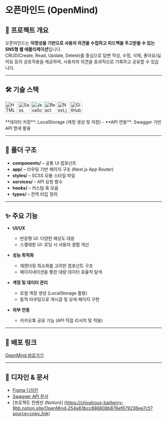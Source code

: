 # 오픈마인드 (OpenMind)

## 📌 프로젝트 개요
오픈마인드는 **익명성을 기반으로 사용자 의견을 수집하고 피드백을 주고받을 수 있는 SNS형 웹 애플리케이션**입니다.  
CRUD(Create, Read, Update, Delete)를 중심으로 답변 작성, 수정, 삭제, 좋아요/싫어요 등의 상호작용을 제공하며, 사용자의 의견을 효과적으로 기록하고 공유할 수 있습니다.

---

## 🛠 기술 스택
<p align="left">
  <img src="https://cdn.jsdelivr.net/gh/devicons/devicon@latest/icons/html5/html5-original.svg" alt="HTML5" width="38" height="38"/>
  <img src="https://cdn.jsdelivr.net/gh/devicons/devicon@latest/icons/sass/sass-original.svg" alt="Sass (SCSS Modules)" width="38" height="38"/>
  <img src="https://cdn.jsdelivr.net/gh/devicons/devicon@latest/icons/javascript/javascript-original.svg" alt="JavaScript" width="38" height="38"/>
  <img src="https://cdn.jsdelivr.net/gh/devicons/devicon@latest/icons/react/react-original.svg" alt="React" width="38" height="38"/>
  <img src="https://cdn.jsdelivr.net/gh/devicons/devicon@latest/icons/nextjs/nextjs-original.svg" alt="Next.js" width="38" height="38"/>
  <img src="https://cdn.jsdelivr.net/gh/devicons/devicon@latest/icons/github/github-original.svg" alt="GitHub" width="38" height="38"/>
</p>
 **데이터 저장**: LocalStorage (계정 생성 및 저장)  
- **API 연동**: Swagger 기반 API 명세 활용  

---

## 📂 폴더 구조
- **components/** – 공통 UI 컴포넌트
- **app/** – 라우팅 기반 페이지 구조 (Next.js App Router)
- **styles/** – SCSS 모듈 스타일 파일
- **services/** – API 요청 함수
- **hooks/** – 커스텀 훅 모음
- **types/** – 전역 타입 정의

---

## ✨ 주요 기능
- **UI/UX**
  - 반응형 UI: 다양한 해상도 대응  
  - 스켈레톤 UI: 로딩 시 사용자 경험 개선  

- **성능 최적화**
  - 재렌더링 최소화를 고려한 컴포넌트 구조  
  - 페이지네이션을 통한 대량 데이터 효율적 탐색  

- **계정 및 데이터 관리**
  - 로컬 계정 생성 (LocalStorage 활용)  
  - 동적 라우팅으로 게시글 및 상세 페이지 구현  

- **외부 연동**
  - 카카오톡 공유 기능 (API 직접 리서치 및 적용)  

---

## 🚀 배포 링크
[OpenMind 바로가기](https://openmind-kimgayeongs-projects.vercel.app/)

---

## 🎨 디자인 & 문서
- [Figma 디자인](https://www.figma.com/design/sy1OrnQQF3y7E78ioeGsaM/OPENMIND?node-id=0-1&p=f&t=AF6lCOdT1lmZIgxd-0)  
- [Swagger API 문서](https://openmind-api.vercel.app/docs/)  
- [프로젝트 컨벤션 (Notion)] (https://chivalrous-barberry-9bb.notion.site/OpenMind-254a83bcc886808b878ef679236ee7c5?source=copy_link)
